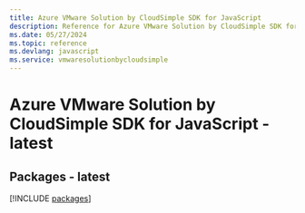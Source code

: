```yaml
---
title: Azure VMware Solution by CloudSimple SDK for JavaScript
description: Reference for Azure VMware Solution by CloudSimple SDK for JavaScript
ms.date: 05/27/2024
ms.topic: reference
ms.devlang: javascript
ms.service: vmwaresolutionbycloudsimple
---
```

# Azure VMware Solution by CloudSimple SDK for JavaScript - latest
## Packages - latest
[!INCLUDE [packages](vmware-solution-by-cloudsimple-index.md)]